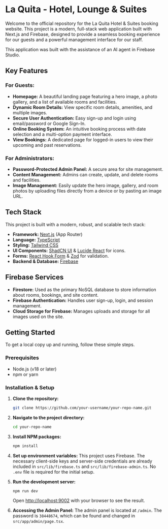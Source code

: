 # La Quita - Hotel, Lounge & Suites

Welcome to the official repository for the La Quita Hotel & Suites booking website. This project is a modern, full-stack web application built with Next.js and Firebase, designed to provide a seamless booking experience for our guests and a powerful management interface for our staff.

This application was built with the assistance of an AI agent in Firebase Studio.

## Key Features

### For Guests:
-   **Homepage:** A beautiful landing page featuring a hero image, a photo gallery, and a list of available rooms and facilities.
-   **Dynamic Room Details:** View specific room details, amenities, and multiple images.
-   **Secure User Authentication:** Easy sign-up and login using email/password or Google Sign-In.
-   **Online Booking System:** An intuitive booking process with date selection and a multi-option payment interface.
-   **View Bookings:** A dedicated page for logged-in users to view their upcoming and past reservations.

### For Administrators:
-   **Password-Protected Admin Panel:** A secure area for site management.
-   **Content Management:** Admins can create, update, and delete rooms and facilities.
-   **Image Management:** Easily update the hero image, gallery, and room photos by uploading files directly from a device or by pasting an image URL.

## Tech Stack

This project is built with a modern, robust, and scalable tech stack:

-   **Framework:** [Next.js](https://nextjs.org/) (App Router)
-   **Language:** [TypeScript](https://www.typescriptlang.org/)
-   **Styling:** [Tailwind CSS](https://tailwindcss.com/)
-   **UI Components:** [ShadCN UI](https://ui.shadcn.com/) & [Lucide React](https://lucide.dev/guide/packages/lucide-react) for icons.
-   **Forms:** [React Hook Form](https://react-hook-form.com/) & [Zod](https://zod.dev/) for validation.
-   **Backend & Database:** [Firebase](https://firebase.google.com/)

## Firebase Services

-   **Firestore:** Used as the primary NoSQL database to store information about rooms, bookings, and site content.
-   **Firebase Authentication:** Handles user sign-up, login, and session management.
-   **Cloud Storage for Firebase:** Manages uploads and storage for all images used on the site.

## Getting Started

To get a local copy up and running, follow these simple steps.

### Prerequisites

-   Node.js (v18 or later)
-   npm or yarn

### Installation & Setup

1.  **Clone the repository:**
    ```sh
    git clone https://github.com/your-username/your-repo-name.git
    ```
2.  **Navigate to the project directory:**
    ```sh
    cd your-repo-name
    ```
3.  **Install NPM packages:**
    ```sh
    npm install
    ```
4.  **Set up environment variables:**
    This project uses Firebase. The necessary client-side keys and server-side credentials are already included in `src/lib/firebase.ts` and `src/lib/firebase-admin.ts`. No `.env` file is required for the initial setup.

5.  **Run the development server:**
    ```sh
    npm run dev
    ```
    Open [http://localhost:9002](http://localhost:9002) with your browser to see the result.

6.  **Accessing the Admin Panel:**
    The admin panel is located at `/admin`. The password is `38448674`, which can be found and changed in `src/app/admin/page.tsx`.
